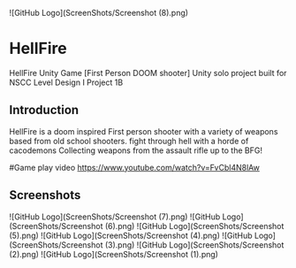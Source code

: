 ![GitHub Logo](ScreenShots/Screenshot (8).png)
# HellFire
HellFire Unity Game [First Person DOOM shooter] Unity solo project built for NSCC Level Design I Project 1B
## Introduction
HellFire is a doom inspired First person shooter with a variety of weapons based from old school shooters. fight through hell with a horde of cacodemons Collecting weapons from the assault rifle up to the BFG!

#Game play video
https://www.youtube.com/watch?v=FvCbl4N8lAw

## Screenshots
![GitHub Logo](ScreenShots/Screenshot (7).png)
![GitHub Logo](ScreenShots/Screenshot (6).png)
![GitHub Logo](ScreenShots/Screenshot (5).png)
![GitHub Logo](ScreenShots/Screenshot (4).png)
![GitHub Logo](ScreenShots/Screenshot (3).png)
![GitHub Logo](ScreenShots/Screenshot (2).png)
![GitHub Logo](ScreenShots/Screenshot (1).png)

